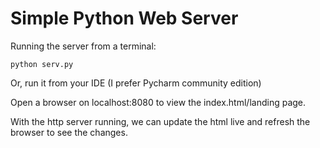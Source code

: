 Simple Python Web Server
========================

Running the server from a terminal:

```
python serv.py
```

Or, run it from your IDE (I prefer Pycharm community edition)

Open a browser on localhost:8080 to view the index.html/landing page.

With the http server running, we can update the html live and refresh the browser to see the changes.
